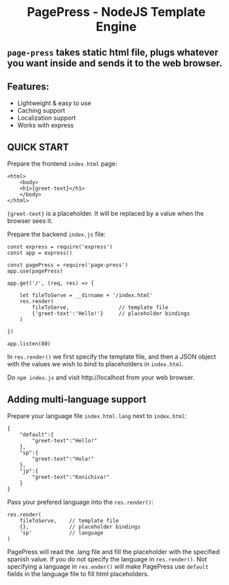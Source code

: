 <h1 align="center">PagePress - NodeJS Template Engine </h1>

## `page-press` takes static html file, plugs whatever you want inside and sends it to the web browser.

## Features:

- Lightweight & easy to use
- Caching support
- Localization support
- Works with express


## QUICK START

Prepare the frontend `index.html` page:

    <html>
        <body>
        <h1>{greet-text}</h1>
        </body>
    </html>

`{greet-text}` is a placeholder. It will be replaced by a value when the browser sees it.

Prepare the backend `index.js` file:

    const express = require('express')
    const app = express()

    const pagePress = require('page-press')
    app.use(pagePress)

    app.get('/', (req, res) => {

        let fileToServe = __dirname + '/index.html'
        res.render(
            fileToServe,                // template file
            {'greet-text':'Hello!'}     // placeholder bindings
        )

    })

    app.listen(80)

In `res.render()`  we first specify the template file, and then a JSON object with the values we wish to bind to placeholders in `index.html`.

Do `npm index.js` and visit http://localhost from your web browser.

## Adding multi-language support

Prepare your language file `index.html.lang` next to `index.html`:

    {
        "default":{
            "greet-text":"Hello!"
        },
        "sp":{
            "greet-text":"Hola!"
        },
        "jp":{
            "greet-text":"Konichiva!"
        }
    }

Pass your prefered language into the `res.render()`:

    res.render(
        fileToServe,    // template file
        {},             // placeholder bindings
        'sp'            // language
    )

PagePress will read the .lang file and fill the placeholder with the specified spanish value. If you do not specify the language in `res.render()`. Not specifying a language in `res.ender()` will make PagePress use `default` fields in the language file to fill html placeholders.